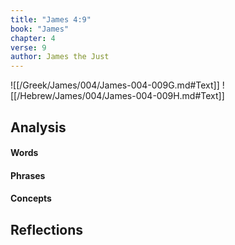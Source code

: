 ```yaml
---
title: "James 4:9"
book: "James"
chapter: 4
verse: 9
author: James the Just
---
```

![[/Greek/James/004/James-004-009G.md#Text]]
![[/Hebrew/James/004/James-004-009H.md#Text]]

## Analysis

#### Words

#### Phrases

#### Concepts

## Reflections
